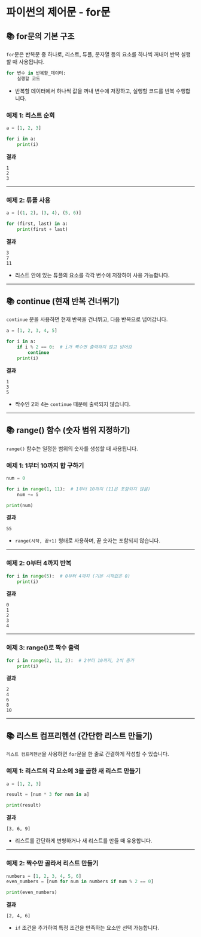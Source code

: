 # 파이썬의 제어문 - for문

## 📚 for문의 기본 구조

`for`문은 반복문 중 하나로, 리스트, 튜플, 문자열 등의 요소를 하나씩 꺼내어 반복 실행할 때 사용됩니다.

```python
for 변수 in 반복할_데이터:
    실행할 코드
```

- 반복할 데이터에서 하나씩 값을 꺼내 변수에 저장하고, 실행할 코드를 반복 수행합니다.

### 예제 1: 리스트 순회

```python
a = [1, 2, 3]

for i in a:
    print(i)
```

**결과**

```
1  
2  
3
```

---

### 예제 2: 튜플 사용

```python
a = [(1, 2), (3, 4), (5, 6)]

for (first, last) in a:
    print(first + last)
```

**결과**

```
3  
7  
11
```

- 리스트 안에 있는 튜플의 요소를 각각 변수에 저장하여 사용 가능합니다.

---

## 📚 continue (현재 반복 건너뛰기)

`continue` 문을 사용하면 현재 반복을 건너뛰고, 다음 반복으로 넘어갑니다.

```python
a = [1, 2, 3, 4, 5]

for i in a:
    if i % 2 == 0:  # i가 짝수면 출력하지 않고 넘어감
        continue
    print(i)
```

**결과**

```
1  
3  
5
```

- 짝수인 2와 4는 `continue` 때문에 출력되지 않습니다.

---

## 📚 range() 함수 (숫자 범위 지정하기)

`range()` 함수는 일정한 범위의 숫자를 생성할 때 사용됩니다.

### 예제 1: 1부터 10까지 합 구하기

```python
num = 0

for i in range(1, 11):  # 1부터 10까지 (11은 포함되지 않음)
    num += i

print(num)
```

**결과**

```
55
```

- `range(시작, 끝+1)` 형태로 사용하며, 끝 숫자는 포함되지 않습니다.

---

### 예제 2: 0부터 4까지 반복

```python
for i in range(5):  # 0부터 4까지 (기본 시작값은 0)
    print(i)
```

**결과**

```
0  
1  
2  
3  
4
```

---

### 예제 3: range()로 짝수 출력

```python
for i in range(2, 11, 2):  # 2부터 10까지, 2씩 증가
    print(i)
```

**결과**

```
2  
4  
6  
8  
10
```

---

## 📚 리스트 컴프리헨션 (간단한 리스트 만들기)

`리스트 컴프리헨션`을 사용하면 `for`문을 한 줄로 간결하게 작성할 수 있습니다.

### 예제 1: 리스트의 각 요소에 3을 곱한 새 리스트 만들기

```python
a = [1, 2, 3]

result = [num * 3 for num in a]

print(result)
```

**결과**

```
[3, 6, 9]
```

- 리스트를 간단하게 변형하거나 새 리스트를 만들 때 유용합니다.

---

### 예제 2: 짝수만 골라서 리스트 만들기

```python
numbers = [1, 2, 3, 4, 5, 6]
even_numbers = [num for num in numbers if num % 2 == 0]

print(even_numbers)
```

**결과**

```
[2, 4, 6]
```

- `if` 조건을 추가하여 특정 조건을 만족하는 요소만 선택 가능합니다.
